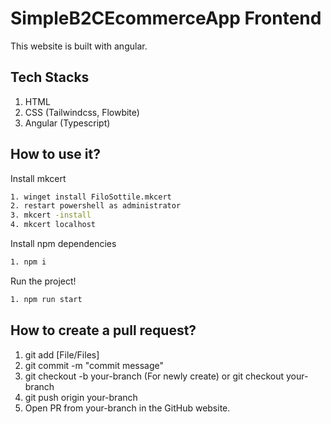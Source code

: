# SimpleB2CEcommerceApp Frontend

This website is built with angular.

## Tech Stacks

1. HTML
2. CSS (Tailwindcss, Flowbite)
3. Angular (Typescript)

## How to use it?
Install mkcert
```bash
1. winget install FiloSottile.mkcert
2. restart powershell as administrator
3. mkcert -install
4. mkcert localhost
```

Install npm dependencies
```bash
1. npm i
```

Run the project!
```bash
1. npm run start
```

## How to create a pull request?

1. git add [File/Files]
2. git commit -m "commit message"
3. git checkout -b your-branch (For newly create) or git checkout your-branch
4. git push origin your-branch
5. Open PR from your-branch in the GitHub website.

